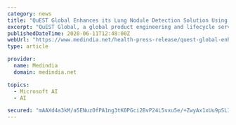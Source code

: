 ```yaml
---
category: news
title: "QuEST Global Enhances its Lung Nodule Detection Solution Using Microsoft Azure IoT Central, Azure IoT Edge and Azure Machine Learning"
excerpt: "QuEST Global, a global product engineering and lifecycle services company, announced today that it has enhanced its Lung Nodule Detection solution using Microsoft Azure. With the help of this solution,"
publishedDateTime: 2020-06-11T12:48:00Z
webUrl: "https://www.medindia.net/health-press-release/quest-global-enhances-its-lung-nodule-detection-solution-using-microsoft-azure-iot-central-azure-iot-edge-and-azure-machine--472539-1.htm"
type: article

provider:
  name: Medindia
  domain: medindia.net

topics:
  - Microsoft AI
  - AI

secured: "mAAXd4a3kM/a5ENuzOfPA1ng3tK0PGci2BvP24L5vxu5e/+ZwyAx1xUu9pSLIbD/+LsK2zWGYfWeD32ffU2DsdRVbGVApZSdNZKzJQ47xbUEbMQU7DbBxZ3EGiy1IydPgTAp5nhdOO4Q3j1fcxgTg7ujG66zVHYgSxm/kV96hSY88H4MaPbz+/gQooD/VMWHLC1u0KBAcJDS4Okhs/Fnt23iwaQpnzKclndf/DovfPrBnLybxWu10J6EbsdQ/eq251lcOGgxxhVTBp6Rfdi5BE4sIP3f9z22CaGE6VjCSYvnVm5LW2NplFvF74D2T6U0usmdSSS9Eumg1u5ieSTkhQ==;Mxfgox7/hg6TTuKIjNazTw=="
---
```


